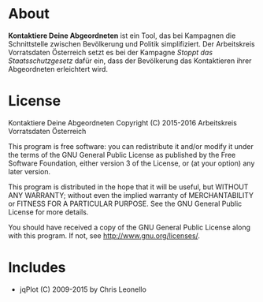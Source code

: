 # About
**Kontaktiere Deine Abgeordneten** ist ein Tool, das bei Kampagnen die Schnittstelle zwischen Bevölkerung und Politik simplifiziert. Der Arbeitskreis Vorratsdaten Österreich setzt es bei der Kampagne *Stoppt das Staatsschutzgesetz* dafür ein, dass der Bevölkerung das Kontaktieren ihrer Abgeordneten erleichtert wird.

# License
Kontaktiere Deine Abgeordneten
Copyright (C) 2015-2016 Arbeitskreis Vorratsdaten Österreich

This program is free software: you can redistribute it and/or modify
it under the terms of the GNU General Public License as published by
the Free Software Foundation, either version 3 of the License, or
(at your option) any later version.

This program is distributed in the hope that it will be useful,
but WITHOUT ANY WARRANTY; without even the implied warranty of
MERCHANTABILITY or FITNESS FOR A PARTICULAR PURPOSE.  See the
GNU General Public License for more details.

You should have received a copy of the GNU General Public License
along with this program.  If not, see <http://www.gnu.org/licenses/>.

# Includes

- jqPlot (C) 2009-2015 by Chris Leonello

